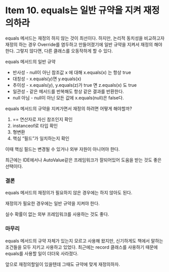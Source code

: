 # Item 10. equals는 일반 규약을 지켜 재정의하라

equals 메서드는 재정의 하지 않는 것이 최선이다. 하지만, 논리적 동치성을 비교하고자 재정의 하는 경우 Override를 염두하고 만들어졌기에 일반 규약을 지켜서 재정의 해야한다. 그렇지 않다면, 다른 클래스를 오동작하게 할 수 있다.

equals 메서드의 일반 규약

- 반사성 - null이 아닌 참조값 x 에 대해 x.equals(x) 는 항상 true
- 대칭성 - x.equals(y)면 y.equals(x)
- 추이성 - x.equals(y), y.equals(z)가 true 면 z.equals(x) 도 true
- 일관성 - 같은 메서드를 반복해도 항상 같은 결과를 반환한다.
- null 아님 - null이 아닌 모든 값에 x.equals(null)은 false다.

equals 메서드의 규약을 지켜가면서 재정의 하려면 어떻게 해야할까?

1. == 연산자로 자신 참조인지 확인
2. instanceof로 타입 확인
3. 형변환
4. 핵심 “필드”가  일치하는지 확인

이때 핵심 필드는 변경될 수 있거나 외부 자원이 아니어야 한다.

최근에는 IDE에서나 AutoValue같은 프레임워크가 잘되어있어 도움을 받는 것도 좋은 선택이다.

### 결론

equals 메서드의 재정의가 필요하지 않은 경우에는 하지 않아도 된다.

재정의가 필요한 경우에는 일반 규약을 지켜야 한다.

실수 확률이 없는 외부 프레임워크를 사용하는 것도 좋다.

### 마무리

equals 메서드의 규약 자체가 있는지 모르고 사용해 왔지만, 신기하게도 책에서 말하는 조건들을 모두 지키고 사용하고 있었다. 최근에는 record 클래스를 사용하기 때문에 equals를 사용할 일이 더더욱 사라졌다.

앞으로 재정의할일이 있을텐데 그때도 규약에 맞게 재정의하자.
